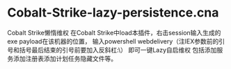 # Cobalt-Strike-lazy-persistence.cna
Cobalt Strike懒惰维权
在Cobalt Strike中load本插件，右击session输入生成的exe payload在该机器的位置，
输入powershell webdelivery（注IEX参数前的引号和括号最后结束的引号前要加入反斜杠:\）
即可一键Lazy自启维权
包括添加服务添加注册表添加计划任务隐藏文件等。
